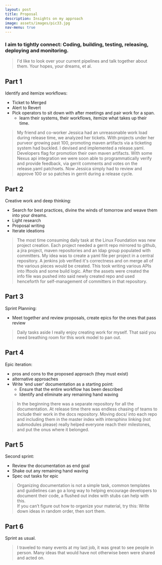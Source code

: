 ```yaml
---
layout: post
title: Proposal
description: Insights on my approach
image: assets/images/pic33.jpg
nav-menu: true
---
```



### I aim to tightly connect: Coding, building, testing, releasing, deploying and monitoring.

> I'd like to look over your current pipelines and talk together about them. Your hopes, your dreams, et al.

Part 1
------

Identify and itemize workflows:
* Ticket to Merged
* Alert to Revert
* Pick operators to sit down with after meetings and pair work for a span.
  * learn their systems, their workflows, itemize what takes up their time.

>My friend and co-worker Jessica had an unreasonable work load during release time, we analyzed her tickets.
With projects under her purveor growing past 100, promoting maven artifacts via a ticketing system had buckled.
I devised and implemented a release.yaml. Developers flag for promotion their own maven artifacts.
With some Nexus api integration we were soon able to programmatically verify and provide feedback, via gerrit comments and votes on the release.yaml patchsets.
Now Jessica simply had to review and approve 100 or so patches in gerrit during a release cycle.


Part 2
------

Creative work and deep thinking:
* Search for best practices, divine the winds of tomorrow and weave them into your dreams.
* Light research
* Proposal writing
* Iterate ideations

>The most time consuming daily task at the Linux Foundation was new project creation.
Each project needed a gerrit repo mirrored to github, a jira project, maven repositories
and an ldap group populated with committers. My idea was to create a yaml file per project in a central repository.
A jenkins job verified it's correctness and on merge all of the various pieces would be created.
This took writing various APIs into lftools and some build logic. After the assets were created the info file was pushed into said newly created repo
and used henceforth for self-management of committers in that repository.


Part 3
------

Sprint Planning:

* Meet together and review proposals, create epics for the ones that pass review

> Daily tasks aside I really enjoy creating work for myself.
That said you need breathing room for this work model to pan out.

Part 4
------

Epic iteration:

* pros and cons to the proposed approach (they must exist)
* alternative approaches
* Write 'end user' documentation as a starting point:
  * Ensure that the entire workflow has been described
  * Identify and eliminate any remaining hand waving

>In the beginning there was a separate repository for all the documentation.
At release time there was endless chasing of teams to include their work in the docs repository.
Moving docs/ into each repo and including them in the master index with intersphinx linking (not submodules please)
really helped everyone reach their milestones, and put the onus where it belonged.

Part 5
------

Second sprint:

* Review the documentation as end goal
* Shake out any remaining hand waving
* Spec out tasks for epic

>Organizing documentation is not a simple task, common templates and guidielines can go a long way to helping encourage
developers to document their code, a flushed out index with stubs can help with this.\
If you can’t figure out how to organize your material, try this: Write down ideas in random order, then sort them.

Part 6
------

Sprint as usual.

>I traveled to many events at my last job, it was great to see people in person.
Many ideas that would have not otherwise been were shared and acted on.

